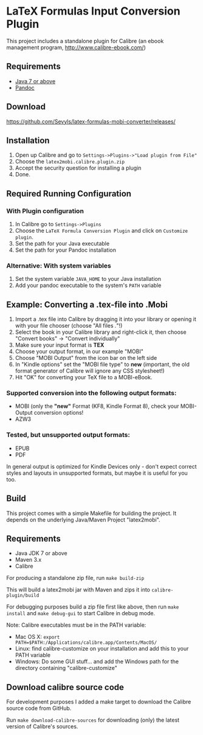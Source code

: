 LaTeX Formulas Input Conversion Plugin
======================================

This project includes a standalone plugin for Calibre (an ebook management program, http://www.calibre-ebook.com/)

## Requirements

* [Java 7 or above](http://java.com)
* [Pandoc](http://johnmacfarlane.net/pandoc/)

## Download

https://github.com/Sevyls/latex-formulas-mobi-converter/releases/

## Installation

1. Open up Calibre and go to `Settings->Plugins->"Load plugin from File"`
2. Choose the `latex2mobi.calibre.plugin.zip`
3. Accept the security question for installing a plugin
4. Done.

## Required Running Configuration

### With Plugin configuration

1. In Calibre go to `Settings->Plugins`
2. Choose the `LaTeX Formula Conversion Plugin` and click on `Customize plugin`.
3. Set the path for your Java executable
4. Set the path for your Pandoc installation

### Alternative: With system variables

1. Set the system variable `JAVA_HOME` to your Java installation
2. Add your pandoc executable to the system's `PATH` variable

## Example: Converting a .tex-file into .Mobi 

1. Import a .tex file into Calibre by dragging it into your library or opening it with your file chooser (choose "All files *.*"!)
2. Select the book in your Calibre library and right-click it, then choose "Convert books" -> "Convert individually"
3. Make sure your input format is **TEX**
4. Choose your output format, in our example "MOBI"
5. Choose "MOBI Output" from the icon bar on the left side
6. In "Kindle options" set the "MOBI file type" to **new** (important, the old format generator of Calibre will ignore any CSS stylesheet!)
7. Hit "OK" for converting your TeX file to a MOBI-eBook. 


### Supported conversion into the following output formats:

* MOBI (only the **"new"** Format (KF8, Kindle Format 8), check your MOBI-Output conversion options! 
* AZW3

### Tested, but unsupported output formats:

* EPUB
* PDF

In general output is optimized for Kindle Devices only - don't expect correct styles and layouts in unsupported formats, but maybe it is useful for you too.


## Build 

This project comes with a simple Makefile for building the project. It depends on the underlying Java/Maven Project "latex2mobi".

## Requirements

* Java JDK 7 or above
* Maven 3.x
* Calibre

For producing a standalone zip file, run ``make build-zip``

This will build a latex2mobi jar with Maven and zips it into ``calibre-plugin/build``

For debugging purposes build a zip file first like above, then run ``make install`` and ``make debug-gui`` to start Calibre in debug mode.

Note: Calibre executables must be in the PATH variable:

* Mac OS X: ``export PATH=$PATH:/Applications/calibre.app/Contents/MacOS/``
* Linux: find calibre-customize on your installation and add this to your PATH variable
* Windows: Do some GUI stuff... and add the Windows path for the directory containing "calibre-customize"

## Download calibre source code

For development purposes I added a make target to download the Calibre source code from GitHub.

Run ``make download-calibre-sources`` for downloading (only) the latest version of Calibre's sources.
